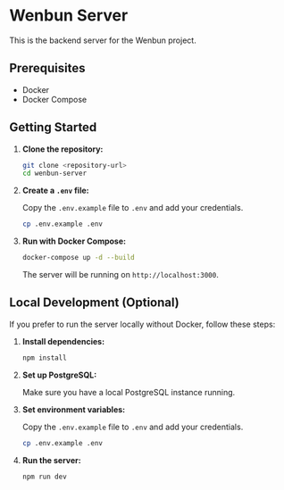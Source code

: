 # Wenbun Server

This is the backend server for the Wenbun project.

## Prerequisites

- Docker
- Docker Compose

## Getting Started

1.  **Clone the repository:**

    ```bash
    git clone <repository-url>
    cd wenbun-server
    ```

2.  **Create a `.env` file:**

    Copy the `.env.example` file to `.env` and add your credentials.

    ```bash
    cp .env.example .env
    ```

3.  **Run with Docker Compose:**

    ```bash
    docker-compose up -d --build
    ```

    The server will be running on `http://localhost:3000`.

## Local Development (Optional)

If you prefer to run the server locally without Docker, follow these steps:

1.  **Install dependencies:**

    ```bash
    npm install
    ```

2.  **Set up PostgreSQL:**

    Make sure you have a local PostgreSQL instance running.

3.  **Set environment variables:**

    Copy the `.env.example` file to `.env` and add your credentials.

    ```bash
    cp .env.example .env
    ```

4.  **Run the server:**

    ```bash
    npm run dev
    ```
